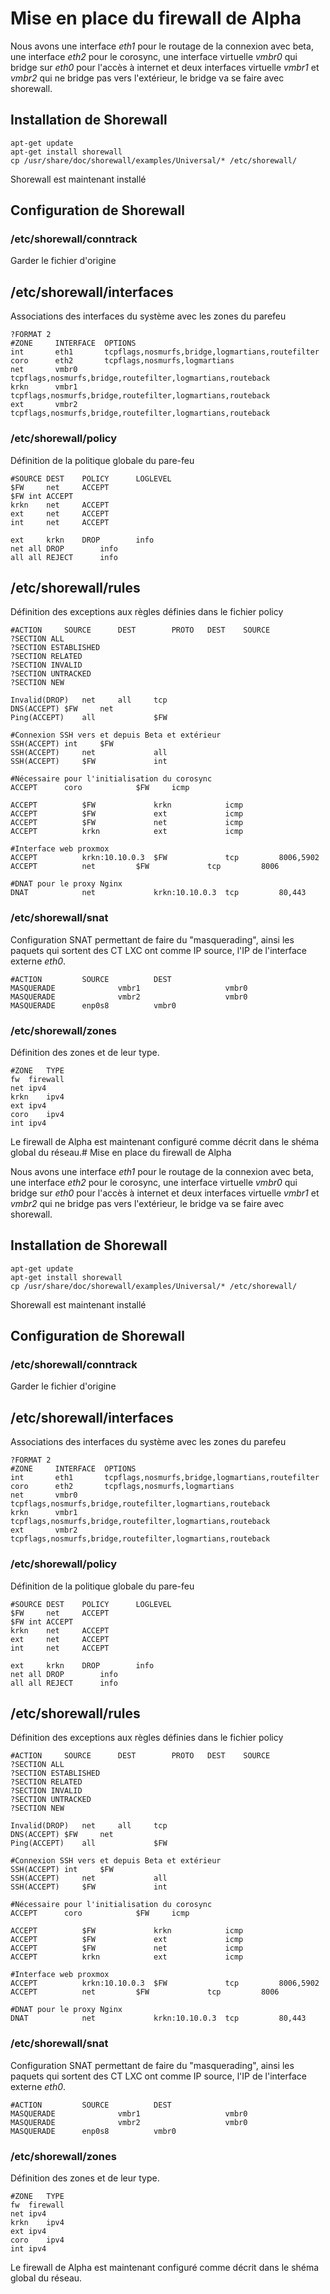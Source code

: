 # Mise en place du firewall de Alpha

Nous avons une interface _eth1_ pour le routage de la connexion avec beta, une interface _eth2_ pour le corosync, une interface virtuelle _vmbr0_ qui bridge sur _eth0_ pour l'accès à internet et deux interfaces virtuelle _vmbr1_ et _vmbr2_ qui ne bridge pas vers l'extérieur, le bridge va se faire avec shorewall.

## Installation de Shorewall
```
apt-get update
apt-get install shorewall
cp /usr/share/doc/shorewall/examples/Universal/* /etc/shorewall/
```
Shorewall est maintenant installé

## Configuration de Shorewall

### /etc/shorewall/conntrack
Garder le fichier d'origine

## /etc/shorewall/interfaces
Associations des interfaces du système avec les zones du parefeu
```
?FORMAT 2
#ZONE	  INTERFACE  OPTIONS
int       eth1       tcpflags,nosmurfs,bridge,logmartians,routefilter
coro      eth2       tcpflags,nosmurfs,logmartians
net       vmbr0	     tcpflags,nosmurfs,bridge,routefilter,logmartians,routeback
krkn      vmbr1      tcpflags,nosmurfs,bridge,routefilter,logmartians,routeback
ext       vmbr2      tcpflags,nosmurfs,bridge,routefilter,logmartians,routeback
```

### /etc/shorewall/policy
Définition de la politique globale du pare-feu
```
#SOURCE	DEST	POLICY		LOGLEVEL
$FW     net     ACCEPT
$FW	int	ACCEPT
krkn    net     ACCEPT
ext     net     ACCEPT
int     net     ACCEPT

ext     krkn    DROP      	info
net	all	DROP	  	info
all	all	REJECT		info

```

## /etc/shorewall/rules
Définition des exceptions aux règles définies dans le fichier policy
```
#ACTION		SOURCE		DEST		PROTO	DEST	SOURCE
?SECTION ALL
?SECTION ESTABLISHED
?SECTION RELATED
?SECTION INVALID
?SECTION UNTRACKED
?SECTION NEW

Invalid(DROP)	net		all		tcp
DNS(ACCEPT)	$FW		net
Ping(ACCEPT)    all             $FW

#Connexion SSH vers et depuis Beta et extérieur
SSH(ACCEPT)	int		$FW
SSH(ACCEPT)     net             all
SSH(ACCEPT)     $FW             int

#Nécessaire pour l'initialisation du corosync
ACCEPT		coro	        $FW		icmp

ACCEPT          $FW             krkn            icmp
ACCEPT          $FW             ext             icmp
ACCEPT          $FW             net             icmp
ACCEPT          krkn            ext             icmp

#Interface web proxmox
ACCEPT          krkn:10.10.0.3  $FW             tcp         8006,5902
ACCEPT          net	        $FW             tcp         8006

#DNAT pour le proxy Nginx
DNAT            net             krkn:10.10.0.3  tcp         80,443
```
### /etc/shorewall/snat
Configuration SNAT permettant de faire du "masquerading", ainsi les paquets qui sortent des CT LXC ont comme IP source, l'IP de l'interface externe _eth0_.  
```
#ACTION			SOURCE			DEST           
MASQUERADE              vmbr1                   vmbr0
MASQUERADE              vmbr2                   vmbr0
MASQUERADE		enp0s8			vmbr0
```
### /etc/shorewall/zones
Définition des zones et de leur type.
```
#ZONE   TYPE
fw	firewall
net	ipv4
krkn	ipv4
ext	ipv4
coro    ipv4
int	ipv4
```

Le firewall de Alpha est maintenant configuré comme décrit dans le shéma global du réseau.# Mise en place du firewall de Alpha

Nous avons une interface _eth1_ pour le routage de la connexion avec beta, une interface _eth2_ pour le corosync, une interface virtuelle _vmbr0_ qui bridge sur _eth0_ pour l'accès à internet et deux interfaces virtuelle _vmbr1_ et _vmbr2_ qui ne bridge pas vers l'extérieur, le bridge va se faire avec shorewall.

## Installation de Shorewall
```
apt-get update
apt-get install shorewall
cp /usr/share/doc/shorewall/examples/Universal/* /etc/shorewall/
```
Shorewall est maintenant installé

## Configuration de Shorewall

### /etc/shorewall/conntrack
Garder le fichier d'origine

## /etc/shorewall/interfaces
Associations des interfaces du système avec les zones du parefeu
```
?FORMAT 2
#ZONE	  INTERFACE  OPTIONS
int       eth1       tcpflags,nosmurfs,bridge,logmartians,routefilter
coro      eth2       tcpflags,nosmurfs,logmartians
net       vmbr0	     tcpflags,nosmurfs,bridge,routefilter,logmartians,routeback
krkn      vmbr1      tcpflags,nosmurfs,bridge,routefilter,logmartians,routeback
ext       vmbr2      tcpflags,nosmurfs,bridge,routefilter,logmartians,routeback
```

### /etc/shorewall/policy
Définition de la politique globale du pare-feu
```
#SOURCE	DEST	POLICY		LOGLEVEL
$FW     net     ACCEPT
$FW	int	ACCEPT
krkn    net     ACCEPT
ext     net     ACCEPT
int     net     ACCEPT

ext     krkn    DROP      	info
net	all	DROP	  	info
all	all	REJECT		info

```

## /etc/shorewall/rules
Définition des exceptions aux règles définies dans le fichier policy
```
#ACTION		SOURCE		DEST		PROTO	DEST	SOURCE
?SECTION ALL
?SECTION ESTABLISHED
?SECTION RELATED
?SECTION INVALID
?SECTION UNTRACKED
?SECTION NEW

Invalid(DROP)	net		all		tcp
DNS(ACCEPT)	$FW		net
Ping(ACCEPT)    all             $FW

#Connexion SSH vers et depuis Beta et extérieur
SSH(ACCEPT)	int		$FW
SSH(ACCEPT)     net             all
SSH(ACCEPT)     $FW             int

#Nécessaire pour l'initialisation du corosync
ACCEPT		coro	        $FW		icmp

ACCEPT          $FW             krkn            icmp
ACCEPT          $FW             ext             icmp
ACCEPT          $FW             net             icmp
ACCEPT          krkn            ext             icmp

#Interface web proxmox
ACCEPT          krkn:10.10.0.3  $FW             tcp         8006,5902
ACCEPT          net	        $FW             tcp         8006

#DNAT pour le proxy Nginx
DNAT            net             krkn:10.10.0.3  tcp         80,443
```
### /etc/shorewall/snat
Configuration SNAT permettant de faire du "masquerading", ainsi les paquets qui sortent des CT LXC ont comme IP source, l'IP de l'interface externe _eth0_.  
```
#ACTION			SOURCE			DEST           
MASQUERADE              vmbr1                   vmbr0
MASQUERADE              vmbr2                   vmbr0
MASQUERADE		enp0s8			vmbr0
```
### /etc/shorewall/zones
Définition des zones et de leur type.
```
#ZONE   TYPE
fw	firewall
net	ipv4
krkn	ipv4
ext	ipv4
coro    ipv4
int	ipv4
```

Le firewall de Alpha est maintenant configuré comme décrit dans le shéma global du réseau.